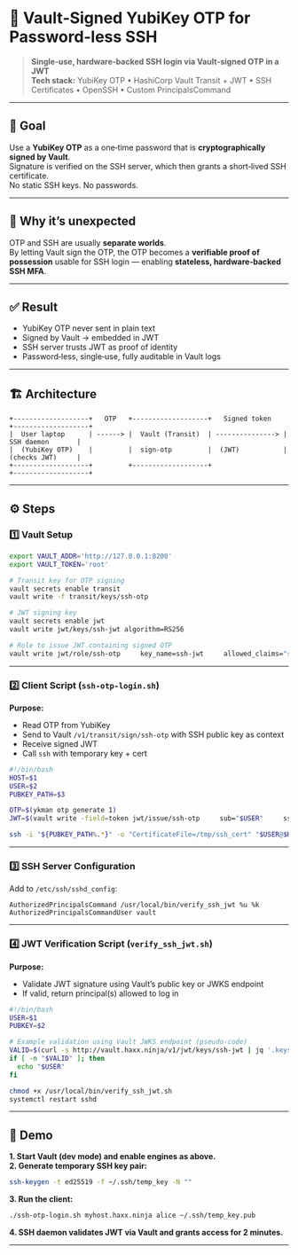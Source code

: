 ﻿# 🔑 Vault‑Signed YubiKey OTP for Password‑less SSH  
> **Single‑use, hardware‑backed SSH login via Vault‑signed OTP in a JWT**  
**Tech stack:** YubiKey OTP • HashiCorp Vault Transit + JWT • SSH Certificates • OpenSSH • Custom PrincipalsCommand  

---

## 🎯 Goal
Use a **YubiKey OTP** as a one‑time password that is **cryptographically signed by Vault**.  
Signature is verified on the SSH server, which then grants a short‑lived SSH certificate.  
No static SSH keys. No passwords.

---

## 🤔 Why it’s unexpected
OTP and SSH are usually **separate worlds**.  
By letting Vault sign the OTP, the OTP becomes a **verifiable proof of possession** usable for SSH login — enabling **stateless, hardware‑backed SSH MFA**.

---

## ✅ Result
- YubiKey OTP never sent in plain text  
- Signed by Vault → embedded in JWT  
- SSH server trusts JWT as proof of identity  
- Password‑less, single‑use, fully auditable in Vault logs  

---

## 🏗 Architecture

```ascii
+-------------------+   OTP   +-------------------+   Signed token   +-------------------+
|  User laptop      | ------> |  Vault (Transit)  | ---------------> |  SSH daemon       |
|  (YubiKey OTP)    |         |  sign-otp         |  (JWT)           |  (checks JWT)     |
+-------------------+         +-------------------+                   +-------------------+
```

---

## ⚙ Steps

### **1️⃣ Vault Setup**
```bash
export VAULT_ADDR='http://127.0.0.1:8200'
export VAULT_TOKEN='root'

# Transit key for OTP signing
vault secrets enable transit
vault write -f transit/keys/ssh-otp

# JWT signing key
vault secrets enable jwt
vault write jwt/keys/ssh-jwt algorithm=RS256

# Role to issue JWT containing signed OTP
vault write jwt/role/ssh-otp     key_name=ssh-jwt     allowed_claims="sub,exp,ssh_cert,otp_sig"     allowed_audiences="ssh-login"     ttl=2m
```

---

### **2️⃣ Client Script (`ssh-otp-login.sh`)**
**Purpose:**  
- Read OTP from YubiKey  
- Send to Vault `/v1/transit/sign/ssh-otp` with SSH public key as context  
- Receive signed JWT  
- Call `ssh` with temporary key + cert

```bash
#!/bin/bash
HOST=$1
USER=$2
PUBKEY_PATH=$3

OTP=$(ykman otp generate 1)
JWT=$(vault write -field=token jwt/issue/ssh-otp     sub="$USER"     ssh_cert="$(cat "$PUBKEY_PATH")"     otp_sig="$(vault write -field=signature transit/sign/ssh-otp input="$OTP")")

ssh -i "${PUBKEY_PATH%.*}" -o "CertificateFile=/tmp/ssh_cert" "$USER@$HOST"
```

---

### **3️⃣ SSH Server Configuration**
Add to `/etc/ssh/sshd_config`:
```text
AuthorizedPrincipalsCommand /usr/local/bin/verify_ssh_jwt %u %k
AuthorizedPrincipalsCommandUser vault
```

---

### **4️⃣ JWT Verification Script (`verify_ssh_jwt.sh`)**
**Purpose:**  
- Validate JWT signature using Vault’s public key or JWKS endpoint  
- If valid, return principal(s) allowed to log in

```bash
#!/bin/bash
USER=$1
PUBKEY=$2

# Example validation using Vault JWKS endpoint (pseudo-code)
VALID=$(curl -s http://vault.haxx.ninja/v1/jwt/keys/ssh-jwt | jq '.keys[0]')
if [ -n "$VALID" ]; then
  echo "$USER"
fi
```

```bash
chmod +x /usr/local/bin/verify_ssh_jwt.sh
systemctl restart sshd
```

---

## 🧪 Demo

**1. Start Vault (dev mode) and enable engines as above.**  
**2. Generate temporary SSH key pair:**
```bash
ssh-keygen -t ed25519 -f ~/.ssh/temp_key -N ""
```

**3. Run the client:**
```bash
./ssh-otp-login.sh myhost.haxx.ninja alice ~/.ssh/temp_key.pub
```

**4. SSH daemon validates JWT via Vault and grants access for 2 minutes.**

---


